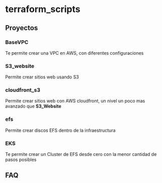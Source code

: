# terraform_scripts


## Proyectos 

### BaseVPC
Te permite crear una VPC en AWS, con diferentes configuraciones

### S3_website
Permite crear sitios web usando S3

### cloudfront_s3
Permite crear sitios web con AWS cloudfront, un nivel un poco mas avanzado que **S3_Website**

### efs
Permite crear discos EFS dentro de la infraestructura 

### EKS
Te permite crear un Cluster de EFS desde cero con la menor cantidad de pasos posibles


## FAQ

